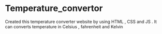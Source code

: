 # Temperature_convertor
Created this temperature converter website by using HTML , CSS and JS . It can converts temperature in Celsius , fahrenheit and Kelvin
